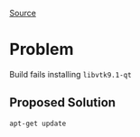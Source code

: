 [Source](https://forums.docker.com/t/couldnt-install-libvtk9-1-qt-in-ubuntu-22-04-docker/144271)

# Problem 
Build fails installing `libvtk9.1-qt`
## Proposed Solution
`apt-get update`